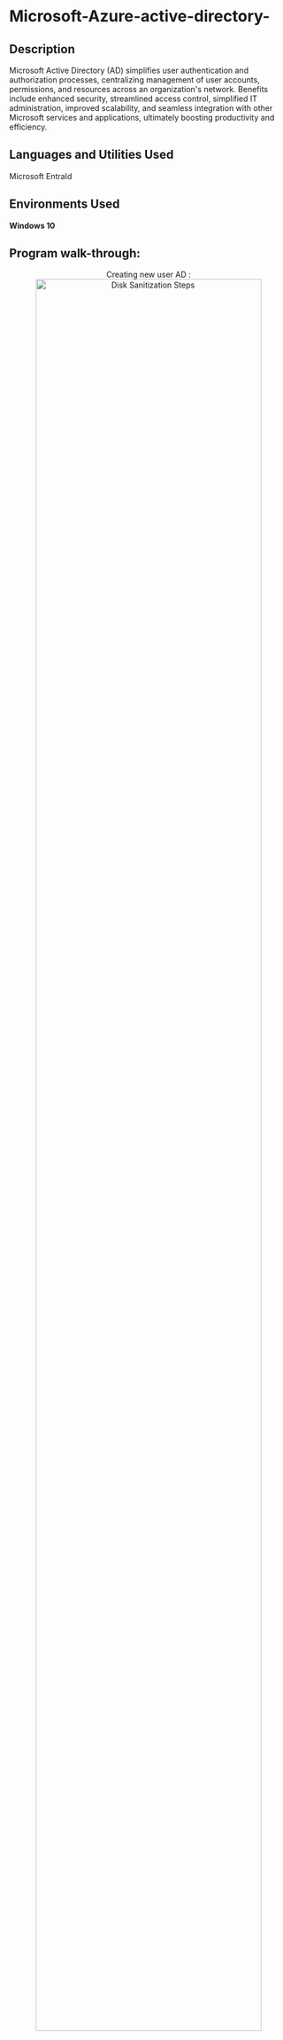 # Microsoft-Azure-active-directory-


<h2>Description</h2>
Microsoft Active Directory (AD) simplifies user authentication and authorization processes, centralizing management of user accounts, permissions, and resources across an organization's network. Benefits include enhanced security, streamlined access control, simplified IT administration, improved scalability, and seamless integration with other Microsoft services and applications, ultimately boosting productivity and efficiency.
<br />


<h2>Languages and Utilities Used</h2>
Microsoft EntraId
<h2>Environments Used </h2>

<b> Windows 10 </b> 

<h2>Program walk-through:</h2>

<p align="center">
Creating new user AD : <br/>
<img src="https://imgur.com/OOZYEVw.png" height="90%" width="90%" alt="Disk Sanitization Steps"/>
<br />
<br />
Creating new user to the AD named Ashish and assigning the useer password:  <br/>
<img src="https://imgur.com/J1pVtTF.png" height="90%" width="90%" alt="Disk Sanitization Steps"/>
<br />
<br />
Successfully Created the new user Ashish : <br/>
<img src="https://imgur.com/nrNmNHY.png"height="90%" width="90%" alt="Disk Sanitization Steps"/>
<br />
<br />
Creating new group named IT Support Sydney  : <br/>
<img src="https://imgur.com/0sFahUJ.png" height="90%" width="90%" alt="Disk Sanitization Steps"/>
<br />
<br />
Adding members to our newly created group IT Support Sydney:  <br/>
<img src="https://imgur.com/fUzKPR6.png" height="90%" width="90%" alt="Disk Sanitization Steps"/>
<br />
<br />
Adding Awad, Adam and Ashish to group IT support Sydney : <br/>
<img src="https://imgur.com/KcqrUoA.png"height="90%" width="90%" alt="Disk Sanitization Steps"/>
<br />
<br />
Assigning role based access policy to active users Jessy: <br/>
<img src="https://imgur.com/CofxlA6.png"height="90%" width="90%" alt="Disk Sanitization Steps"/>
<br />
<br />
Assigning Jessy team Admin role  : <br/>
<img src="https://imgur.com/mzuzH38.png" height="90%" width="90%" alt="Disk Sanitization Steps"/>
<br />
<br />
Successfully assigned Jessy team admin role :  <br/>
<img src="https://imgur.com/hIoYgxI.png" height="90%" width="90%" alt="Disk Sanitization Steps"/>
<br />
<br />
Resetting user named Adams password : <br/>
<img src="https://imgur.com/8t4o4wM.png"height="90%" width="90%" alt="Disk Sanitization Steps"/>
<br />
<br />
Successfully resetted Adams password : <br/>
<img src="https://imgur.com/xWXdS50.png"height="90%" width="90%" alt="Disk Sanitization Steps"/>
<br />
<br />


